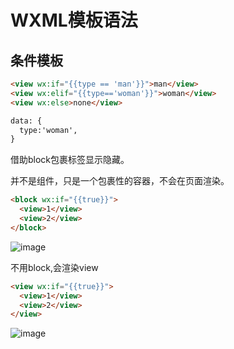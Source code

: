 # WXML模板语法

## 条件模板

```HTML
<view wx:if="{{type == 'man'}}">man</view>
<view wx:elif="{{type=='woman'}}">woman</view>
<view wx:else>none</view>

data: {
  type:'woman',
}    
```

借助block包裹标签显示隐藏。

<block> 并不是组件，只是一个包裹性的容器，不会在页面渲染。
```HTML
<block wx:if="{{true}}">
  <view>1</view>
  <view>2</view>
</block>
```
![image](https://user-images.githubusercontent.com/72189350/207796063-75cc58ae-8347-4cce-8244-49d9e5f0c853.png)
  
不用block,会渲染view
```HTML
<view wx:if="{{true}}">
  <view>1</view>
  <view>2</view>
</view>
``` 
![image](https://user-images.githubusercontent.com/72189350/207796315-7950bd71-346e-414f-a279-adbe11196fba.png)

